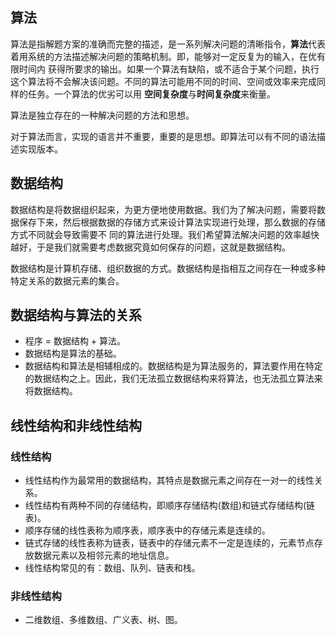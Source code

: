 ## 算法

算法是指解题方案的准确而完整的描述，是一系列解决问题的清晰指令，**算法**代表着用系统的方法描述解决问题的策略机制。即，能够对一定反复为的输入，在优有限时间内
获得所要求的输出。如果一个算法有缺陷，或不适合于某个问题，执行这个算法将不会解决该问题。不同的算法可能用不同的时间、空间或效率来完成同样的任务。一个算法的优劣可以用
**空间复杂度**与**时间复杂度**来衡量。

算法是独立存在的一种解决问题的方法和思想。

对于算法而言，实现的语言并不重要，重要的是思想。即算法可以有不同的语法描述实现版本。

## 数据结构

数据结构是将数据组织起来，为更方便地使用数据。我们为了解决问题，需要将数据保存下来，然后根据数据的存储方式来设计算法实现进行处理，那么数据的存储方式不同就会导致需要不
同的算法进行处理。我们希望算法解决问题的效率越快越好，于是我们就需要考虑数据究竟如何保存的问题，这就是数据结构。

数据结构是计算机存储、组织数据的方式。数据结构是指相互之间存在一种或多种特定关系的数据元素的集合。

## 数据结构与算法的关系

- 程序 = 数据结构 + 算法。
- 数据结构是算法的基础。
- 数据结构和算法是相辅相成的。数据结构是为算法服务的，算法要作用在特定的数据结构之上。因此，我们无法孤立数据结构来将算法，也无法孤立算法来将数据结构。

## 线性结构和非线性结构
### 线性结构
- 线性结构作为最常用的数据结构，其特点是数据元素之间存在一对一的线性关系。
- 线性结构有两种不同的存储结构，即顺序存储结构(数组)和链式存储结构(链表)。
- 顺序存储的线性表称为顺序表，顺序表中的存储元素是连续的。
- 链式存储的线性表称为链表，链表中的存储元素不一定是连续的，元素节点存放数据元素以及相邻元素的地址信息。
- 线性结构常见的有：数组、队列、链表和栈。

### 非线性结构
- 二维数组、多维数组、广义表、树、图。
